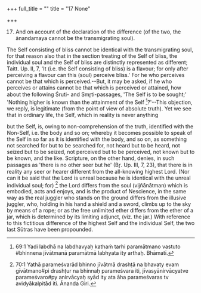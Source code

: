 +++
full_title = ""
title = "17 None"

+++


17. And on account of the declaration of the difference (of the two, the ānandamaya cannot be the transmigrating soul).

The Self consisting of bliss cannot be identical with the transmigrating soul, for that reason also that in the section treating of the Self of bliss, the individual soul and the Self of bliss are distinctly represented as different; Taitt. Up. II, 7, 'It (i.e. the Self consisting of bliss) is a flavour; for only after perceiving a flavour can this (soul) perceive bliss.' For he who perceives cannot be that which is perceived.--But, it may be asked, if he who perceives or attains cannot be that which is perceived or attained, how about the following Śruti- and Smr̥ti-passages, 'The Self is to be sought;' 'Nothing higher is known than the attainment of the Self [^fn_113]?'--This objection, we reply, is legitimate (from the point of view of absolute truth). Yet we see that in ordinary life, the Self, which in reality is never anything

[^fn_113]: 69:1 Yadi labdhā na labdhavyaḥ kathaṁ tarhi paramātmano vastuto #bhinnena jīvātmanā paramātmā labhyata ity arthaḥ. Bhāmatī.

but the Self, is, owing to non-comprehension of the truth, identified with the Non-Self, i.e. the body and so on; whereby it becomes possible to speak of the Self in so far as it is identified with the body, and so on, as something not searched for but to be searched for, not heard but to be heard, not seized but to be seized, not perceived but to be perceived, not known but to be known, and the like. Scripture, on the other hand, denies, in such passages as 'there is no other seer but he' (Br̥. Up. III, 7, 23), that there is in reality any seer or hearer different from the all-knowing highest Lord. (Nor can it be said that the Lord is unreal because he is identical with the unreal individual soul; for) [^fn_114] the Lord differs from the soul (vijñānātman) which is embodied, acts and enjoys, and is the product of Nescience, in the same way as the real juggler who stands on the ground differs from the illusive juggler, who, holding in his hand a shield and a sword, climbs up to the sky by means of a rope; or as the free unlimited ether differs from the ether of a jar, which is determined by its limiting adjunct, (viz. the jar.) With reference to this fictitious difference of the highest Self and the individual Self, the two last Sūtras have been propounded.

[^fn_114]: 70:1 Yathā parameśvarād bhinno jīvātmā drashṭā na bhavaty evam gīvātmano#pi drashṭur na bhinnaḥ parameśvara iti, jīvasyānirvācyatve parameśvaro#py anirvācyaḥ syād ity ata āha parameśvaras tv avidyākalpitād iti. Ānanda Giri.

